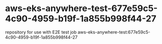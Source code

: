 # aws-eks-anywhere-test-677e59c5-4c90-4959-b19f-1a855b998f44-27
repository for use with E2E test job aws-eks-anywhere-test:677e59c5-4c90-4959-b19f-1a855b998f44-27
